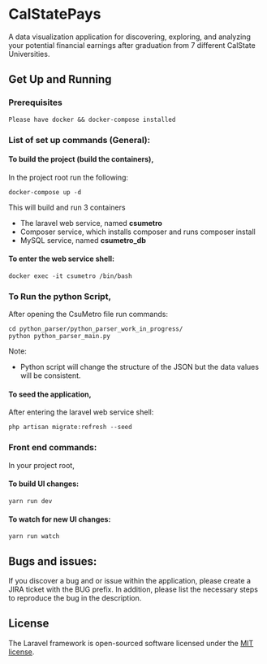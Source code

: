 # CalStatePays

A data visualization application for discovering, exploring, and analyzing your potential financial earnings after graduation from 7 different CalState Universities. 

## Get Up and Running

### Prerequisites
```
Please have docker && docker-compose installed
```

### List of set up commands (General):
#### To build the project (build the containers),
In the project root run the following:
```
docker-compose up -d
```
This will build and run 3 containers
- The laravel web service, named **csumetro**
- Composer service, which installs composer and runs composer install
- MySQL service, named **csumetro_db**

#### To enter the web service shell:
```
docker exec -it csumetro /bin/bash 
```
### To Run the python Script,
After opening the CsuMetro file run commands:
```
cd python_parser/python_parser_work_in_progress/
python python_parser_main.py
```
Note:
- Python script will change the structure of the JSON but the data values will be consistent.  


#### To seed the application,
After entering the laravel web service shell:
```
php artisan migrate:refresh --seed
```

### Front end commands:
In your project root,
#### To build UI changes:
```
yarn run dev
``` 
#### To watch for new UI changes:
```
yarn run watch
```

## Bugs and issues:

If you discover a bug and or issue within the application, please create a JIRA ticket with the BUG prefix. In addition, please list the necessary steps to reproduce the bug in the description.

## License

The Laravel framework is open-sourced software licensed under the [MIT license](http://opensource.org/licenses/MIT).
